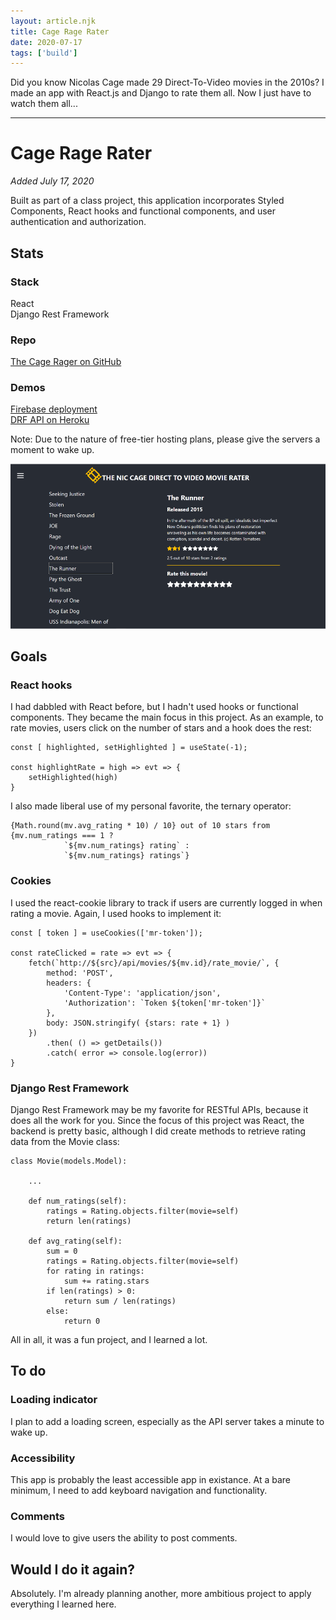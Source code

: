 ```yaml
---
layout: article.njk
title: Cage Rage Rater
date: 2020-07-17
tags: ['build']
---
```


Did you know Nicolas Cage made 29 Direct-To-Video movies in the 2010s? I made an app with React.js and Django to rate them all. Now I just have to watch them all...

<!-- excerpt -->

---
# Cage Rage Rater

*Added July 17, 2020*

Built as part of a class project, this application incorporates Styled Components, React hooks and functional components, and user authentication and authorization.

## Stats

### Stack

React<br>
Django Rest Framework

### Repo

[The Cage Rager on GitHub](https://github.com/ekelseya/movieRater)

### Demos

[Firebase deployment](https://cage-rage-rater-13e45.web.app/)<br>
[DRF API on Heroku](https://cage-rater-api.herokuapp.com/api/)

Note: Due to the nature of free-tier hosting plans, please give the servers a moment to wake up.

<img src="/img/cage-rage.png" loading="lazy" alt="A screenshot of the Cage Rager" />

## Goals

### React hooks

I had dabbled with React before, but I hadn't used hooks or functional components. They became the main focus in this project. As an example, to rate movies, users click on the number of stars and a hook does the rest:

    const [ highlighted, setHighlighted ] = useState(-1);

    const highlightRate = high => evt => {
        setHighlighted(high)
    }

I also made liberal use of my personal favorite, the ternary operator:

    {Math.round(mv.avg_rating * 10) / 10} out of 10 stars from {mv.num_ratings === 1 ?
                `${mv.num_ratings} rating` :
                `${mv.num_ratings} ratings`}

### Cookies

I used the react-cookie library to track if users are currently logged in when rating a movie. Again, I used hooks to implement it:

    const [ token ] = useCookies(['mr-token']);

    const rateClicked = rate => evt => {
        fetch(`http://${src}/api/movies/${mv.id}/rate_movie/`, {
            method: 'POST',
            headers: {
                'Content-Type': 'application/json',
                'Authorization': `Token ${token['mr-token']}`
            },
            body: JSON.stringify( {stars: rate + 1} )
        })
            .then( () => getDetails())
            .catch( error => console.log(error))
    }

### Django Rest Framework

Django Rest Framework may be my favorite for RESTful APIs, because it does all the work for you. Since the focus of this project was React, the backend is pretty basic, although I did create methods to retrieve rating data from the Movie class:

    class Movie(models.Model):
        
        ...

        def num_ratings(self):
            ratings = Rating.objects.filter(movie=self)
            return len(ratings)

        def avg_rating(self):
            sum = 0
            ratings = Rating.objects.filter(movie=self)
            for rating in ratings:
                sum += rating.stars
            if len(ratings) > 0:
                return sum / len(ratings)
            else:
                return 0

All in all, it was a fun project, and I learned a lot.

## To do

### Loading indicator

I plan to add a loading screen, especially as the API server takes a minute to wake up.

### Accessibility

This app is probably the least accessible app in existance. At a bare minimum, I need to add keyboard navigation and functionality.

### Comments

I would love to give users the ability to post comments.

## Would I do it again?

Absolutely. I'm already planning another, more ambitious project to apply everything I learned here.
